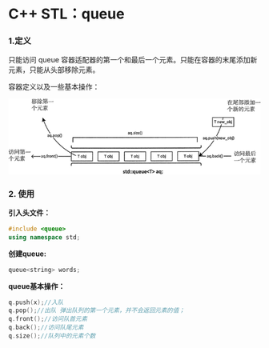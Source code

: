 # C++ STL：queue

### 1.定义

只能访问 queue<T> 容器适配器的第一个和最后一个元素。只能在容器的末尾添加新元素，只能从头部移除元素。

容器定义以及一些基本操作：

![](./pictures/3.jpg)

### 2. 使用

**引入头文件：**

```c++
#include <queue>  
using namespace std;
```

**创建queue:**

```c++
queue<string> words;
```

**queue基本操作：**

```c++
q.push(x);//入队
q.pop();//出队 弹出队列的第一个元素，并不会返回元素的值；
q.front();//访问队首元素 
q.back();//访问队尾元素
q.size();//队列中的元素个数
```

